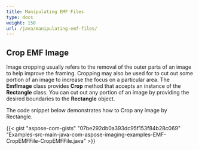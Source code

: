 ```yaml
---
title: Manipulating EMF Files
type: docs
weight: 150
url: /java/manipulating-emf-files/
---
```


## **Crop EMF Image**
Image cropping usually refers to the removal of the outer parts of an image to help improve the framing. Cropping may also be used for to cut out some portion of an image to increase the focus on a particular area. The **EmfImage** class provides **Crop** method that accepts an instance of the **Rectangle** class. You can cut out any portion of an image by providing the desired boundaries to the **Rectangle** object.

The code snippet below demonstrates how to Crop any image by Rectangle.



{{< gist "aspose-com-gists" "07be292db0a393dc95f153f84b28c069" "Examples-src-main-java-com-aspose-imaging-examples-EMF-CropEMFFile-CropEMFFile.java" >}}
